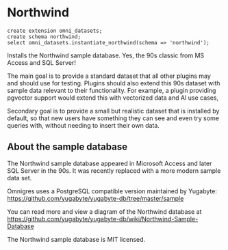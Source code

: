 # Northwind

```postgresql
create extension omni_datasets;
create schema northwind;
select omni_datasets.instantiate_northwind(schema => 'northwind');
```

Installs the Northwind sample database. Yes, the 90s classic from MS Access and SQL Server!

The main goal is to provide a standard dataset that all other plugins may and should use
for testing. Plugins should also extend this 90s dataset with sample data relevant to their
functionality. For example, a plugin providing pgvector support would extend this with
vectorized data and AI use cases,

Secondary goal is to provide a small but realistic dataset that is installed by default,
so that new users have something they can see and even try some queries with, without needing
to insert their own data.


## About the sample database

The Northwind sample database appeared in Microsoft Access and later SQL Server
in the 90s. It was recently replaced with a more modern sample data set.

Omnigres uses a PostgreSQL compatible version maintained by Yugabyte: https://github.com/yugabyte/yugabyte-db/tree/master/sample

You can read more and view a diagram of the Northwind database at https://github.com/yugabyte/yugabyte-db/wiki/Northwind-Sample-Database


The Northwind sample database is MIT licensed.
